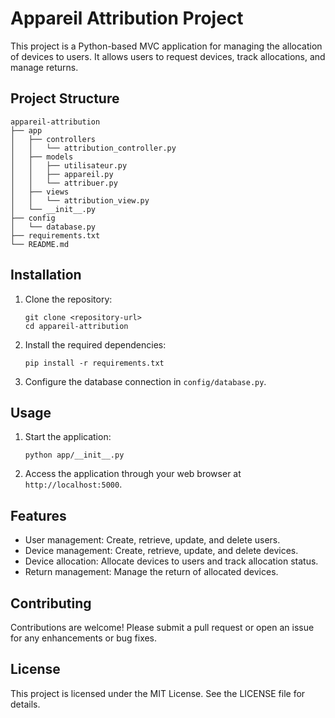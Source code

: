 # Appareil Attribution Project

This project is a Python-based MVC application for managing the allocation of devices to users. It allows users to request devices, track allocations, and manage returns.

## Project Structure

```
appareil-attribution
├── app
│   ├── controllers
│   │   └── attribution_controller.py
│   ├── models
│   │   ├── utilisateur.py
│   │   ├── appareil.py
│   │   └── attribuer.py
│   ├── views
│   │   └── attribution_view.py
│   └── __init__.py
├── config
│   └── database.py
├── requirements.txt
└── README.md
```

## Installation

1. Clone the repository:
   ```
   git clone <repository-url>
   cd appareil-attribution
   ```

2. Install the required dependencies:
   ```
   pip install -r requirements.txt
   ```

3. Configure the database connection in `config/database.py`.

## Usage

1. Start the application:
   ```
   python app/__init__.py
   ```

2. Access the application through your web browser at `http://localhost:5000`.

## Features

- User management: Create, retrieve, update, and delete users.
- Device management: Create, retrieve, update, and delete devices.
- Device allocation: Allocate devices to users and track allocation status.
- Return management: Manage the return of allocated devices.

## Contributing

Contributions are welcome! Please submit a pull request or open an issue for any enhancements or bug fixes.

## License

This project is licensed under the MIT License. See the LICENSE file for details.
